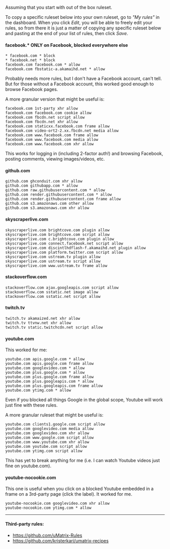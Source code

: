 Assuming that you start with out of the box ruleset.

To copy a specific ruleset below into your own ruleset, go to _"My rules"_ in the dashboard. When you click _Edit_, you will be able to freely edit your rules, so from there it is just a matter of copying any specific ruleset below and pasting at the end of your list of rules, then click _Save_.

#### facebook.* ONLY on Facebook, blocked everywhere else

    * facebook.com * block
    * facebook.net * block
    facebook.com facebook.com * allow
    facebook.com fbstatic-a.akamaihd.net * allow

Probably needs more rules, but I don't have a Facebook account, can't tell. But for those without a Facebook account, this worked good enough to browse Facebook pages.

A more granular version that might be useful is:

    facebook.com 1st-party xhr allow
    facebook.com facebook.com cookie allow
    facebook.com fbcdn.net script allow
    facebook.com fbcdn.net xhr allow
    facebook.com staticxx.facebook.com frame allow
    facebook.com video-ort2-2.xx.fbcdn.net media allow
    facebook.com www.facebook.com frame allow
    facebook.com www.facebook.com media allow
    facebook.com www.facebook.com xhr allow

This works for logging in (including 2-factor auth!) and browsing Facebook, posting comments, viewing images/videos, etc.

#### github.com

    github.com ghconduit.com xhr allow
    github.com githubapp.com * allow
    github.com raw.githubusercontent.com * allow
    github.com render.githubusercontent.com * allow
    github.com render.githubusercontent.com frame allow
    github.com s3.amazonaws.com other allow
    github.com s3.amazonaws.com xhr allow

#### skyscraperlive.com

    skyscraperlive.com brightcove.com plugin allow
    skyscraperlive.com brightcove.com script allow
    skyscraperlive.com c.brightcove.com plugin allow
    skyscraperlive.com connect.facebook.net script allow
    skyscraperlive.com discintlhdflash-f.akamaihd.net plugin allow
    skyscraperlive.com platform.twitter.com script allow
    skyscraperlive.com ustream.tv plugin allow
    skyscraperlive.com ustream.tv script allow
    skyscraperlive.com www.ustream.tv frame allow

#### stackoverflow.com
    stackoverflow.com ajax.googleapis.com script allow
    stackoverflow.com sstatic.net image allow
    stackoverflow.com sstatic.net script allow

#### twitch.tv

    twitch.tv akamaized.net xhr allow
    twitch.tv ttvnw.net xhr allow
    twitch.tv static.twitchcdn.net script allow

#### youtube.com

This worked for me:

    youtube.com apis.google.com * allow
    youtube.com apis.google.com frame allow
    youtube.com googlevideo.com * allow
    youtube.com plus.google.com * allow
    youtube.com plus.google.com frame allow
    youtube.com plus.googleapis.com * allow
    youtube.com plus.googleapis.com frame allow
    youtube.com ytimg.com * allow

Even if you blocked all things Google in the global scope, Youtube will work just fine with these rules.

A more granular ruleset that might be useful is:

    youtube.com clients1.google.com script allow
    youtube.com googlevideo.com media allow
    youtube.com googlevideo.com xhr allow
    youtube.com www.google.com script allow
    youtube.com www.youtube.com xhr allow
    youtube.com youtube.com script allow
    youtube.com ytimg.com script allow

This has yet to break anything for me (i.e. I can watch Youtube videos just fine on youtube.com).

#### youtube-nocookie.com

This one is useful when you click on a blocked Youtube embedded in a frame on a 3rd-party page (click the label). It worked for me.

    youtube-nocookie.com googlevideo.com xhr allow
    youtube-nocookie.com ytimg.com * allow

---

#### Third-party rules:
- https://github.com/uMatrix-Rules
- https://github.com/kristerkari/umatrix-recipes